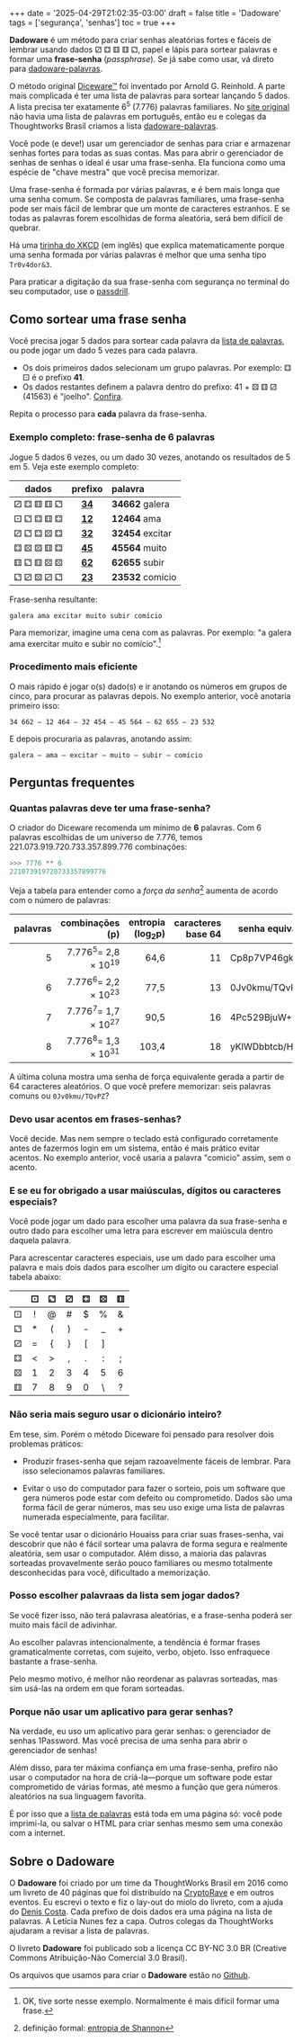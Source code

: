 +++
date = '2025-04-29T21:02:35-03:00'
draft = false
title = 'Dadoware'
tags = ['segurança', 'senhas']
toc = true
+++


**Dadoware** é um método para criar senhas aleatórias
fortes e fáceis de lembrar usando dados ⚂ ⚃ ⚅ ⚅ ⚁, papel e lápis
para sortear palavras e formar uma **frase-senha** (*passphrase*).
Se já sabe como usar, vá direto para 
[dadoware-palavras](/dadoware-palavras).

O método original 
[Diceware™](http://world.std.com/~reinhold/diceware.html) foi inventado por Arnold G. Reinhold.
A parte mais complicada é ter uma lista de
palavras para sortear lançando 5 dados. A lista precisa ter exatamente
6<sup>5</sup> (7.776) palavras familiares.
No [site original](http://world.std.com/~reinhold/diceware.html)
não havia uma lista de palavras em português,
então eu e colegas da Thoughtworks Brasil
criamos a lista [dadoware-palavras](/dadoware-palavras).

Você pode (e deve!) usar um gerenciador de senhas para criar e armazenar
senhas fortes para todas as suas contas. Mas para abrir o gerenciador
de senhas de senhas o ideal é usar uma frase-senha.
Ela funciona como uma espécie de "chave mestra" que você
precisa memorizar.

Uma frase-senha é formada por várias palavras, e é bem mais longa que
uma senha comum. Se composta de palavras familiares, uma frase-senha
pode ser mais fácil de lembrar que um monte de caracteres estranhos. E
se todas as palavras forem escolhidas de forma aleatória, será bem
difícil de quebrar.


Há uma [tirinha do XKCD](https://xkcd.com/936/) (em inglês) que explica
matematicamente porque uma senha formada por várias palavras é melhor que uma senha
tipo `Tr0v4dor&3`.

Para praticar a digitação da sua frase-senha com segurança no terminal
do seu computador, use o [passdrill](/posts/passdrill).

## Como sortear uma frase senha

Você precisa jogar 5 dados para sortear cada palavra da [lista de palavras](/dadoware-palavras),
ou pode jogar um dado 5 vezes para cada palavra.

- Os dois primeiros dados selecionam um grupo palavras. Por
  exemplo: ⚃ ⚀ é o prefixo **41**.
- Os dados restantes definem a palavra dentro do prefixo: 41 + ⚄ ⚅
  ⚂ (41563) é "joelho". [Confira](/dadoware-palavras/#prefixo-41-).

Repita o processo para **cada** palavra da frase-senha.

### Exemplo completo: frase-senha de 6 palavras

Jogue 5 dados 6 vezes, ou um dado 30 vezes, anotando os resultados de 5
em 5. Veja este exemplo completo:

|     dados |                   prefixo              |          palavra
|:---------:|:--------------------------------------:|:------------------
| ⚂ ⚃ ⚅ ⚅ ⚁ | **[34](/dadoware-palavras#prefixo-34-)** | **34662** galera
| ⚀ ⚁ ⚃ ⚅ ⚃ | **[12](/dadoware-palavras#prefixo-12-)** | **12464** ama
| ⚂ ⚁ ⚃ ⚄ ⚃ | **[32](/dadoware-palavras#prefixo-32-)** | **32454** excitar
| ⚃ ⚄ ⚄ ⚅ ⚃ | **[45](/dadoware-palavras#prefixo-45-)** | **45564** muito
| ⚅ ⚁ ⚅ ⚄ ⚄ | **[62](/dadoware-palavras#prefixo-62-)** | **62655** subir
| ⚁ ⚂ ⚄ ⚂ ⚁ | **[23](/dadoware-palavras#prefixo-23-)** | **23532** comício

Frase-senha resultante:

    galera ama excitar muito subir comício

Para memorizar, imagine uma cena com as palavras. Por exemplo: "a galera
ama exercitar muito e subir no comício".[^1]

### Procedimento mais eficiente

O mais rápido é jogar o(s) dado(s) e ir anotando os números em grupos de
cinco, para procurar as palavras depois. No exemplo anterior, você
anotaria primeiro isso:

    34 662 – 12 464 – 32 454 – 45 564 – 62 655 – 23 532

E depois procuraria as palavras, anotando assim:

    galera – ama – excitar – muito – subir – comício


## Perguntas frequentes

### Quantas palavras deve ter uma frase-senha?

O criador do Diceware recomenda um mínimo de **6** palavras.
Com 6 palavras escolhidas de um universo de 7.776,
temos 221.073.919.720.733.357.899.776 combinações:

```python
>>> 7776 ** 6
221073919720733357899776
```

Veja a
tabela para entender como a *força da senha*[^2] aumenta de acordo com o
número de palavras:

|palavras | combinações (p)  | entropia (log<sub>2</sub>p)  |caracteres base 64  |senha equivalente
|--------:| --------------------------:| -------------------:|-------------------:|------------------------------
|5        | 7.776<sup>5</sup>= 2,8 × 10<sup>19</sup>   | 64,6                |11                  |Cp8p7VP46gk
|6        | 7.776<sup>6</sup>= 2,2 × 10<sup>23</sup>   | 77,5                |13                  |0Jv0kmu/TQvPZ
|7        | 7.776<sup>7</sup>= 1,7 × 10<sup>27</sup>   | 90,5                |16                  |4Pc529BjuW+NTrBx
|8        | 7.776<sup>8</sup>= 1,3 × 10<sup>31</sup>   | 103,4               |18                  |yKlWDbbtcb/HzR8cYO

A última coluna mostra uma senha de força equivalente gerada a partir de
64 caracteres aleatórios. O que você prefere memorizar: seis
palavras comuns ou `0Jv0kmu/TQvPZ`?

### Devo usar acentos em frases-senhas?

Você decide. Mas nem sempre o teclado está configurado corretamente
antes de fazermos login em um sistema, então é mais prático evitar
acentos. No exemplo anterior, você usaria a palavra "comicio" assim, sem
o acento.

### E se eu for obrigado a usar maiúsculas, dígitos ou caracteres especiais?

Você pode jogar um dado para escolher uma palavra da sua frase-senha e
outro dado para escolher uma letra para escrever em maiúscula dentro
daquela palavra.

Para acrescentar caracteres especiais, use um dado para escolher uma
palavra e mais dois dados para escolher um dígito ou caractere especial tabela
abaixo:

|   | ⚀  | ⚁  | ⚂  | ⚃  | ⚄  | ⚅
|:--:|:--:|:--:|:--:|:--:|:--:|:--:
| ⚀ | !  | @  | \# | \$ | \% | &
| ⚁ | \* | (  | )  | \- | \_ | \+
| ⚂ | =  | {  | }  | \[ | \] |
| ⚃ | \< | \> | ,  | .  | :  | ;
| ⚄ | 1  | 2  | 3  | 4  | 5  | 6
| ⚅ | 7  | 8  | 9  | 0  | \\ | ?

### Não seria mais seguro usar o dicionário inteiro?

Em tese, sim. Porém o método Diceware foi pensado para resolver dois
problemas práticos:

- Produzir frases-senha que sejam razoavelmente fáceis de lembrar. Para
  isso selecionamos palavras familiares.
  
- Evitar o uso do computador para fazer o sorteio, pois um software que
  gera números pode estar com defeito ou comprometido. Dados são uma
  forma fácil de gerar números, mas seu uso exige uma lista de palavras
  numerada especialmente, para facilitar.

Se você tentar usar o dicionário Houaiss para criar suas frases-senha,
vai descobrir que não é fácil sortear uma palavra de forma segura e
realmente aleatória, sem usar o computador. Além disso, a maioria das
palavras sorteadas provavelmente serão pouco familiares ou mesmo
totalmente desconhecidas para você, dificultado a memorização.

### Posso escolher palavraas da lista sem jogar dados?

Se você fizer isso, não terá palavrasa aleatórias,
e a frase-senha poderá ser muito mais fácil de adivinhar.

Ao escolher palavras intencionalmente, a tendência é formar frases
gramaticalmente corretas, com sujeito, verbo, objeto.
Isso enfraquece bastante a frase-senha.

Pelo mesmo motivo, é melhor não reordenar as palavras sorteadas,
mas sim usá-las na ordem em que foram sorteadas.

### Porque não usar um aplicativo para gerar senhas?

Na verdade, eu uso um aplicativo para gerar senhas: o
gerenciador de senhas 1Password. Mas você precisa de
uma senha para abrir o gerenciador de senhas!

Além disso, para ter máxima
confiança em uma frase-senha, prefiro não usar o computador na hora de
criá-la—porque um software pode estar comprometido de várias formas,
até mesmo a função que gera números aleatórios na sua linguagem favorita.

É por isso que a [lista de palavras](/dadoware-palavras) está
toda em uma página só: você pode imprimi-la, ou salvar o HTML para criar
senhas mesmo sem uma conexão com a internet.

## Sobre o Dadoware

O **Dadoware** foi criado por um time da ThoughtWorks Brasil em 2016 como um livreto de
40 páginas que foi distribuído na [CryptoRave](https://cryptorave.org/)
e em outros eventos.
Eu escrevi o texto e fiz o lay-out do miolo do
livreto, com a ajuda do [Denis
Costa](https://twitter.com/deniscostadsc).
Cada prefixo de dois dados era uma página na lista de palavras.
A Letícia Nunes fez a capa.
Outros colegas da ThoughtWorks ajudaram a revisar a lista de palavras.

O livreto **Dadoware** foi publicado sob a licença CC BY-NC 3.0 BR
(Creative Commons Atribuição-Não Comercial 3.0 Brasil).

Os arquivos que usamos para criar o **Dadoware** estão no
[Github](https://github.com/thoughtworks/dadoware).

[^1]: OK, tive sorte nesse exemplo. Normalmente é mais difícil formar uma frase.

[^2]: definição formal: [entropia de
    Shannon](https://pt.wikipedia.org/wiki/Entropia_da_informa%C3%A7%C3%A3o#Entropia_como_conceito_da_Teoria_da_Informa%C3%A7%C3%A3o)
